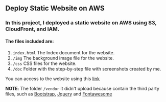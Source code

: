 ## Deploy Static Website on AWS

### In this project, I deployed a static website on AWS using S3, CloudFront, and IAM.

#### The files included are: 

1. `index.html` The Index document for the website.
2. `/img` The background image file for the website.
3.  `/css` CSS files for the website.
4.  `/doc` Folder with the step-by-step file with screenshots created by me.

You can access to the website using this [link](http://d2nap6o49ug3f9.cloudfront.net/index.html)

**NOTE**: The folder `/vendor` it didn't upload because contain the third party files, such as [Bootstrap](https://getbootstrap.com/), [Jquery](https://jquery.com/) and [Fontawesome](https://fontawesome.com/)
